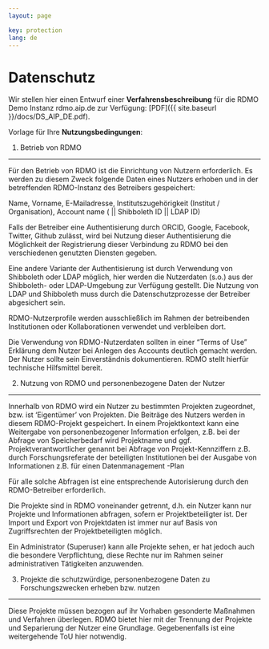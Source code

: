 ```yaml
---
layout: page

key: protection
lang: de
---
```


Datenschutz
==========

Wir stellen hier einen Entwurf einer **Verfahrensbeschreibung** für die RDMO Demo Instanz rdmo.aip.de zur Verfügung: [PDF]({{ site.baseurl }}/docs/DS_AIP_DE.pdf). 


Vorlage für Ihre **Nutzungsbedingungen**:

1) Betrieb von RDMO
----------------------------

Für den Betrieb von RDMO ist die Einrichtung von Nutzern erforderlich. 
Es werden zu diesem Zweck folgende Daten eines Nutzers erhoben und in der betreffenden RDMO-Instanz des Betreibers gespeichert:

Name, Vorname, E-Mailadresse, Institutszugehörigkeit (Institut / Organisation), Account name ( || Shibboleth ID || LDAP ID)

Falls der Betreiber eine Authentisierung durch ORCID, Google, Facebook, Twitter, Github zulässt, wird bei Nutzung dieser Authentisierung die Möglichkeit der Registrierung dieser Verbindung zu RDMO bei den verschiedenen genutzten Diensten gegeben. 

Eine andere Variante der Authentisierung ist durch Verwendung von Shibboleth oder LDAP möglich, hier werden die Nutzerdaten (s.o.) aus der Shibboleth- oder LDAP-Umgebung zur Verfügung gestellt. Die Nutzung von LDAP und Shibboleth muss durch die Datenschutzprozesse der Betreiber abgesichert sein.
  
RDMO-Nutzerprofile werden ausschließlich im Rahmen der betreibenden Institutionen oder Kollaborationen verwendet und verbleiben dort.  

Die Verwendung von RDMO-Nutzerdaten sollten in einer “Terms of Use” Erklärung dem Nutzer bei Anlegen des Accounts deutlich gemacht werden. Der Nutzer sollte sein Einverständnis dokumentieren. RDMO stellt hierfür technische Hilfsmittel bereit. 


2) Nutzung von RDMO und personenbezogene Daten der Nutzer
-------------------------------------------------------------------------------------

Innerhalb von RDMO wird ein Nutzer zu bestimmten Projekten zugeordnet, bzw. ist ‘Eigentümer’ von Projekten. Die Beiträge des Nutzers werden in diesem RDMO-Projekt gespeichert. In einem Projektkontext kann eine Weitergabe von personenbezogener Information erfolgen, z.B. 
bei der Abfrage von Speicherbedarf wird Projektname und ggf. Projektverantwortlicher genannt
bei Abfrage von Projekt-Kennziffern z.B. durch Forschungsreferate der beteiligten Institutionen
bei der Ausgabe von Informationen z.B. für einen Datenmanagement -Plan 

Für alle solche Abfragen ist eine entsprechende Autorisierung durch den RDMO-Betreiber erforderlich. 

Die Projekte sind in RDMO voneinander getrennt, d.h. ein Nutzer kann nur Projekte und Informationen abfragen, sofern er Projektbeteiligter ist. 
Der Import und Export von Projektdaten ist immer nur auf Basis von Zugriffsrechten der Projektbeteiligten möglich. 

Ein Administrator (Superuser) kann alle Projekte sehen, er hat jedoch auch die besondere Verpflichtung, diese Rechte nur im Rahmen seiner administrativen Tätigkeiten anzuwenden. 


3) Projekte die schutzwürdige, personenbezogene Daten zu Forschungszwecken erheben bzw. nutzen 
-------------------------------------------------------------------------------------------------------------------------------

Diese Projekte müssen bezogen auf ihr Vorhaben gesonderte Maßnahmen und Verfahren überlegen. RDMO bietet hier mit der Trennung der Projekte und Separierung der Nutzer eine Grundlage. Gegebenenfalls ist eine weitergehende ToU hier notwendig.  




